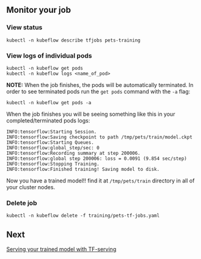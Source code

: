 ## Monitor your job

### View status
```
kubectl -n kubeflow describe tfjobs pets-training
```

### View logs of individual pods
```
kubectl -n kubeflow get pods
kubectl -n kubeflow logs <name_of_pod>
```
**NOTE:** When the job finishes, the pods will be automatically terminated. In order to see terminated pods run the `get pods` command with the `-a` flag:
```
kubectl -n kubeflow get pods -a
```

When the job finishes you will be seeing something like this in your completed/terminated pods logs:
```
INFO:tensorflow:Starting Session.
INFO:tensorflow:Saving checkpoint to path /tmp/pets/train/model.ckpt
INFO:tensorflow:Starting Queues.
INFO:tensorflow:global_step/sec: 0
INFO:tensorflow:Recording summary at step 200006.
INFO:tensorflow:global step 200006: loss = 0.0091 (9.854 sec/step)
INFO:tensorflow:Stopping Training.
INFO:tensorflow:Finished training! Saving model to disk.
```

Now you have a trained model!! find it at `/tmp/pets/train` directory in all of your cluster nodes.

### Delete job
```
kubectl -n kubeflow delete -f training/pets-tf-jobs.yaml
```

## Next
[Serving your trained model with TF-serving]()